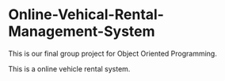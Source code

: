 # Online-Vehical-Rental-Management-System
This is our final group project for Object Oriented Programming. 

This is a online vehicle rental system.